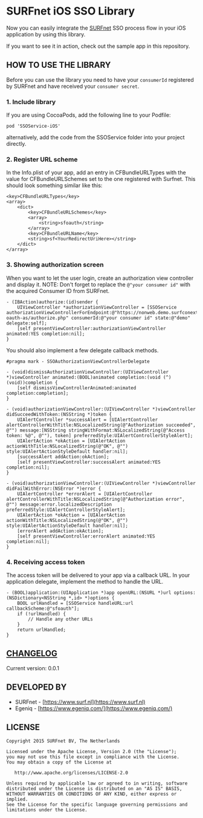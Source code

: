 SURFnet iOS SSO Library
===================================================

Now you can easily integrate the [SURFnet](https://www.surf.nl) SSO process flow in your iOS application by using this library.

If you want to see it in action, check out the sample app in this repository.


HOW TO USE THE LIBRARY
-----

Before you can use the library you need to have your `consumerId` registered by SURFnet and have received your `consumer secret`.

### 1. Include library

If you are using CocoaPods, add the following line to your Podfile:

    pod 'SSOService-iOS'

alternatively, add the code from the SSOService folder into your project directly.

### 2. Register URL scheme

In the Info.plist of your app, add an entry in CFBundleURLTypes with the value for CFBundleURLSchemes set to the one registered with Surfnet.
This should look something similar like this:

    <key>CFBundleURLTypes</key>
    <array>
		<dict>
			<key>CFBundleURLSchemes</key>
			<array>
				<string>sfoauth</string>
			</array>
			<key>CFBundleURLName</key>
			<string>sf<YourRedirectUriHere></string>
		</dict>
    </array>

### 3. Showing authorization screen

When you want to let the user login, create an authorization view controller and display it.
NOTE: Don't forget to replace the `@"your consumer id"` with the acquired Consumer ID from SURFnet.

    - (IBAction)authorize:(id)sender {
        UIViewController *authorizationViewController = [SSOService authorizationViewControllerForEndpoint:@"https://nonweb.demo.surfconext.nl/php-oauth-as/authorize.php" consumerId:@"your consumer id" state:@"demo" delegate:self];
        [self presentViewController:authorizationViewController animated:YES completion:nil];
    }

You should also implement a few delegate callback methods.

    #pragma mark - SSOAuthorizationViewControllerDelegate

    - (void)dismissAuthorizationViewController:(UIViewController *)viewController animated:(BOOL)animated completion:(void (^)(void))completion {
        [self dismissViewControllerAnimated:animated completion:completion];
    }

    - (void)authorizationViewController:(UIViewController *)viewController didSucceedWithToken:(NSString *)token {
        UIAlertController *successAlert = [UIAlertController alertControllerWithTitle:NSLocalizedString(@"Authorization succeeded", @"") message:[NSString stringWithFormat:NSLocalizedString(@"Access token: %@", @""), token] preferredStyle:UIAlertControllerStyleAlert];
        UIAlertAction *okAction = [UIAlertAction actionWithTitle:NSLocalizedString(@"OK", @"") style:UIAlertActionStyleDefault handler:nil];
        [successAlert addAction:okAction];
        [self presentViewController:successAlert animated:YES completion:nil];
    }

    - (void)authorizationViewController:(UIViewController *)viewController didFailWithError:(NSError *)error {
        UIAlertController *errorAlert = [UIAlertController alertControllerWithTitle:NSLocalizedString(@"Authorization error", @"") message:error.localizedDescription preferredStyle:UIAlertControllerStyleAlert];
        UIAlertAction *okAction = [UIAlertAction actionWithTitle:NSLocalizedString(@"OK", @"") style:UIAlertActionStyleDefault handler:nil];
        [errorAlert addAction:okAction];
        [self presentViewController:errorAlert animated:YES completion:nil];
    }

### 4. Receiving access token

The access token will be delivered to your app via a callback URL. In your application delegate, implement the method to handle the URL.

    - (BOOL)application:(UIApplication *)app openURL:(NSURL *)url options:(NSDictionary<NSString *,id> *)options {
        BOOL urlHandled = [SSOService handleURL:url callbackScheme:@"sfoauth"];
        if (!urlHandled) {
            // Handle any other URLs
        }
        return urlHandled;
    }



[CHANGELOG](https://github.com/SURFnet/nonweb-sso-ios/blob/master/CHANGELOG.md)
-----

Current version: 0.0.1


DEVELOPED BY
------------

* SURFnet - [https://www.surf.nl](https://www.surf.nl)
* Egeniq - [https://www.egeniq.com/](https://www.egeniq.com/)


LICENSE
-----

    Copyright 2015 SURFnet BV, The Netherlands

    Licensed under the Apache License, Version 2.0 (the "License");
    you may not use this file except in compliance with the License.
    You may obtain a copy of the License at

       http://www.apache.org/licenses/LICENSE-2.0

    Unless required by applicable law or agreed to in writing, software
    distributed under the License is distributed on an "AS IS" BASIS,
    WITHOUT WARRANTIES OR CONDITIONS OF ANY KIND, either express or implied.
    See the License for the specific language governing permissions and
    limitations under the License.